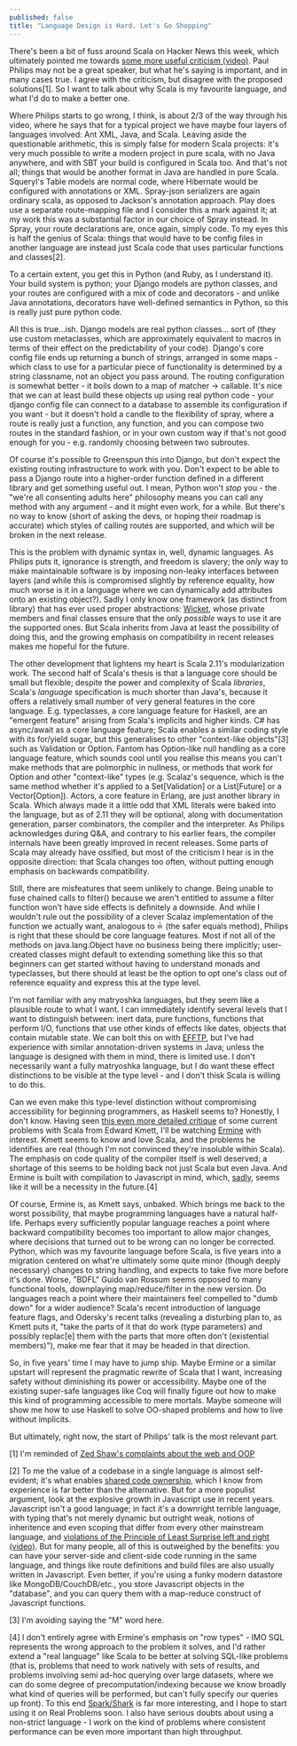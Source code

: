 ```yaml
---
published: false
title: "Language Design is Hard. Let's Go Shopping"
---
```


There's been a bit of fuss around Scala on Hacker News this week, which ultimately pointed me towards [some more useful criticism (video)](http://www.youtube.com/watch?v=TS1lpKBMkgg). Paul Philips may not be a great speaker, but what he's saying is important, and in many cases true. I agree with the criticism, but disagree with the proposed solutions[1]. So I want to talk about why Scala is my favourite language, and what I'd do to make a better one.

Where Philips starts to go wrong, I think, is about 2/3 of the way through his video, where he says that for a typical project we have maybe four layers of languages involved: Ant XML, Java, and Scala. Leaving aside the questionable arithmetic, this is simply false for modern Scala projects: it's very much possible to write a modern project in pure scala, with no Java anywhere, and with SBT your build is configured in Scala too. And that's not all; things that would be another format in Java are handled in pure Scala. Squeryl's Table models are normal code, where Hibernate would be configured with annotations or XML. Spray-json serializers are again ordinary scala, as opposed to Jackson's annotation approach. Play does use a separate route-mapping file and I consider this a mark against it; at my work this was a substantial factor in our choice of Spray instead. In Spray, your route declarations are, once again, simply code. To my eyes this is half the genius of Scala: things that would have to be config files in another language are instead just Scala code that uses particular functions and classes[2].

To a certain extent, you get this in Python (and Ruby, as I understand it). Your build system is python; your Django models are python classes, and your routes are configured with a mix of code and decorators - and unlike Java annotations, decorators have well-defined semantics in Python, so this is really just pure python code.

All this is true...ish. Django models are real python classes... sort of (they use custom metaclasses, which are approximately equivalent to macros in terms of their effect on the predictability of your code). Django's core config file ends up returning a bunch of strings, arranged in some maps - which class to use for a particular piece of functionality is determined by a string classname, not an object you pass around. The routing configuration is somewhat better - it boils down to a map of matcher -> callable. It's nice that we can at least build these objects up using real python code - your django config file can connect to a database to assemble its configuration if you want - but it doesn't hold a candle to the flexibility of spray, where a route is really just a function, any function, and you can compose two routes in the standard fashion, or in your own custom way if that's not good enough for you - e.g. randomly choosing between two subroutes.

Of course it's possible to Greenspun this into Django, but don't expect the existing routing infrastructure to work with you. Don't expect to be able to pass a Django route into a higher-order function defined in a different library and get something useful out. I mean, Python won't *stop* you - the "we're all consenting adults here" philosophy means you can call any method with any argument - and it might even work, for a while. But there's no way to know (short of asking the devs, or hoping their roadmap is accurate) which styles of calling routes are supported, and which will be broken in the next release.

This is the problem with dynamic syntax in, well, dynamic languages. As Philips puts it, ignorance is strength, and freedom is slavery; the *only* way to make maintainable software is by imposing non-leaky interfaces between layers (and while this is compromised slightly by reference equality, how much worse is it in a language where we can dynamically add attributes onto an existing object?). Sadly I only know one framework (as distinct from library) that has ever used proper abstractions: [Wicket](http://wicket.apache.org), whose private members and final classes ensure that the only *possible* ways to use it are the supported ones. But Scala inherits from Java at least the possibility of doing this, and the growing emphasis on compatibility in recent releases makes me hopeful for the future.

The other development that lightens my heart is Scala 2.11's modularization work. The second half of Scala's thesis is that a language core should be small but flexible; despite the power and complexity of Scala *libraries*, Scala's *language* specification is much shorter than Java's, because it offers a relatively small number of very general features in the core language. E.g. typeclasses, a core language feature for Haskell, are an "emergent feature" arising from Scala's implicits and higher kinds. C# has async/await as a core language feature; Scala enables a similar coding style with its for/yield sugar, but this generalises to other "context-like objects"[3] such as Validation or Option. Fantom has Option-like null handling as a core language feature, which sounds cool until you realise this means you can't make methods that are polmorphic in nullness, or methods that work for Option and other "context-like" types (e.g. Scalaz's sequence, which is the same method whether it's applied to a Set[Validation] or a List[Future] or a Vector[Option]). Actors, a core feature in Erlang, are just another library in Scala. Which always made it a little odd that XML literals were baked into the language, but as of 2.11 they will be optional, along with documentation generation, parser combinators, the compiler and the interpreter. As Philips acknowledges during Q&A, and contrary to his earlier fears, the compiler internals have been greatly improved in recent releases. Some parts of Scala may already have ossified, but most of the criticism I hear is in the opposite direction: that Scala changes too often, without putting enough emphasis on backwards compatibility.

Still, there are misfeatures that seem unlikely to change. Being unable to fuse chained calls to filter() because we aren't entitled to assume a filter function won't have side effects is definitely a downside. And while I wouldn't rule out the possibility of a clever Scalaz implementation of the function we actually want, analogous to ≟ (the safer equals method), Philips is right that these should be core language features. Most if not all of the methods on java.lang.Object have no business being there implicitly; user-created classes might default to extending something like this so that beginners can get started without having to understand monads and typeclasses, but there should at least be the option to opt one's class out of reference equality and express this at the type level.

I'm not familiar with any matryoshka languages, but they seem like a plausible route to what I want. I can immediately identify several levels that I want to distinguish between: inert data, pure functions, functions that perform I/O, functions that use other kinds of effects like dates, objects that contain mutable state. We can bolt this on with [EFFTP](http://lrytz.github.io/slides/lamp-lara-efftp.html#/), but I've had experience with similar annotation-driven systems in Java; unless the language is designed with them in mind, there is limited use. I don't necessarily want a fully matryoshka language, but I do want these effect distinctions to be visible at the type level - and I don't thisk Scala is willing to do this.

Can we even make this type-level distinction without compromising accessibility for beginning programmers, as Haskell seems to? Honestly, I don't know. Having seen [this even more detailed critique](http://www.reddit.com/r/haskell/comments/1pjjy5/odersky_the_trouble_with_types_strange_loop_2013/cd3bgcu) of some current problems with Scala from Edward Kmett, I'll be watching [Ermine](http://nocandysw.com/ermine-user-guide/ermine-user-guide-usltr.pdf) with interest. Kmett seems to know and love Scala, and the problems he identifies are real (though I'm not convinced they're insoluble within Scala). The emphasis on code quality of the compiler itself is well deserved; a shortage of this seems to be holding back not just Scala but even Java. And Ermine is built with compilation to Javascript in mind, which, [sadly](http://acko.net/blog/on-asmjs/), seems like it will be a necessity in the future.[4]

Of course, Ermine is, as Kmett says, unbaked. Which brings me back to the worst possibility, that maybe programming languages have a natural half-life. Perhaps every sufficiently popular language reaches a point where backward compatibility becomes too important to allow major changes, where decisions that turned out to be wrong can no longer be corrected. Python, which was my favourite language before Scala, is five years into a migration centered on what're ultimately some quite minor (though deeply necessary) changes to string handling, and expects to take five more before it's done. Worse, "BDFL" Guido van Rossum seems opposed to many functional tools, downplaying map/reduce/filter in the new version. Do languages reach a point where their maintainers feel compelled to "dumb down" for a wider audience? Scala's recent introduction of language feature flags, and Odersky's recent talks (revealing a disturbing plan to, as Kmett puts it, "take the parts of it that do work (type parameters) and possibly replac[e] them with the parts that more often don't (existential members)"), make me fear that it may be headed in that direction.

So, in five years' time I may have to jump ship. Maybe Ermine or a similar upstart will represent the pragmatic rewrite of Scala that I want, increasing safety without diminishing its power or accessibility. Maybe one of the existing super-safe languages like Coq will finally figure out how to make this kind of programming accessible to mere mortals. Maybe someone will show me how to use Haskell to solve OO-shaped problems and how to live without implicits.

But ultimately, right now, the start of Philips' talk is the most relevant part.

[1] I'm reminded of [Zed Shaw's complaints about the web and OOP](http://vimeo.com/43380467)

[2] To me the value of a codebase in a single language is almost self-evident; it's what enables [shared code ownership](http://c2.com/cgi/wiki?CollectiveCodeOwnership), which I know from experience is far better than the alternative. But for a more populist argument, look at the explosive growth in Javascript use in recent years. Javascript isn't a good language; in fact it's a downright terrible language, with typing that's not merely dynamic but outright weak, notions of inheritence and even scoping that differ from every other mainstream language, and [violations of the Principle of Least Surprise left and right (video)](https://www.destroyallsoftware.com/talks/wat). But for many people, all of this is outweighed by the benefits: you can have your server-side and client-side code running in the same language, and things like route definitions and build files are also usually written in Javascript. Even better, if you're using a funky modern datastore like MongoDB/CouchDB/etc., you store Javascript objects in the "database", and you can query them with a map-reduce construct of Javascript functions.

[3] I'm avoiding saying the "M" word here.

[4]  I don't entirely agree with Ermine's emphasis on "row types" - IMO SQL represents the wrong approach to the problem it solves, and I'd rather extend a "real language" like Scala to be better at solving SQL-like problems (that is, problems that need to work natively with sets of results, and problems involving semi ad-hoc querying over large datasets, where we can do some degree of precomputation/indexing because we know broadly what kind of queries will be performed, but can't fully specify our queries up front). To this end [Spark/Shark](https://github.com/amplab/shark/wiki) is far more interesting, and I hope to start using it on Real Problems soon. I also have serious doubts about using a non-strict language - I work on the kind of problems where consistent performance can be even more important than high throughput.